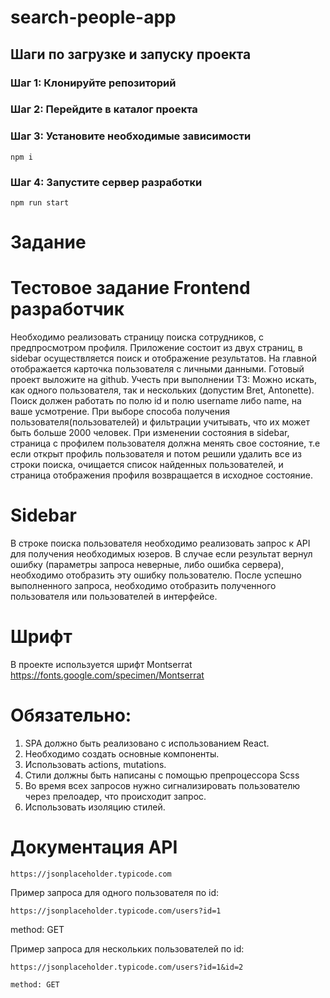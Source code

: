 # search-people-app

## Шаги по загрузке и запуску проекта

### Шаг 1: Клонируйте репозиторий

### Шаг 2: Перейдите в каталог проекта

### Шаг 3: Установите необходимые зависимости

`npm i`

### Шаг 4: Запустите сервер разработки

`npm run start`

# Задание
# Тестовое задание Frontend разработчик
Необходимо реализовать страницу поиска сотрудников, с предпросмотром профиля.
Приложение состоит из двух страниц, в sidebar осуществляется поиск и отображение результатов.
На главной отображается карточка пользователя с личными данными.
Готовый проект выложите на github.
Учесть при выполнении ТЗ:
Можно искать, как одного пользователя, так и нескольких (допустим Bret, 	Antonette).
Поиск должен работать по полю id и полю username либо name, на ваше усмотрение.
При выборе способа получения пользователя(пользователей) и фильтрации учитывать, что их может быть больше 2000 человек.
При изменении состояния в sidebar, страница с профилем пользователя должна менять свое состояние, т.е если открыт профиль пользователя и потом решили удалить все из строки поиска, очищается список найденных пользователей, и страница отображения профиля возвращается в исходное состояние.
# Sidebar                                                                                                                                                            
В строке поиска пользователя необходимо реализовать запрос к API для получения необходимых юзеров.
В случае если результат вернул ошибку (параметры запроса неверные, либо ошибка сервера), необходимо отобразить эту ошибку пользователю.
После успешно выполненного запроса, необходимо отобразить полученного пользователя или пользователей в интерфейсе.

# Шрифт
В проекте используется шрифт Montserrat https://fonts.google.com/specimen/Montserrat

 # Обязательно:
1. SPA должно быть реализовано с использованием React.
2. Необходимо создать основные компоненты.
3. Использовать actions, mutations. 
4. Стили должны быть написаны с помощью препроцессора Scss
5. Во время всех запросов нужно сигнализировать пользователю через прелоадер, что происходит запрос.
6. Использовать изоляцию стилей.

# Документация API

`https://jsonplaceholder.typicode.com`

Пример запроса для одного пользователя по id:

 `https://jsonplaceholder.typicode.com/users?id=1`
 
 method: GET
 
Пример запроса для нескольких пользователей по id:

 `https://jsonplaceholder.typicode.com/users?id=1&id=2`
 
 `method: GET`
